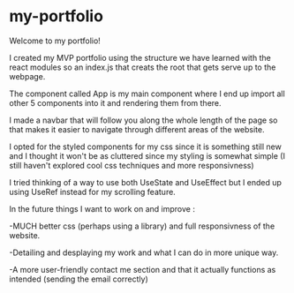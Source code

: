 # my-portfolio

Welcome to my portfolio!

I created my MVP portfolio using the structure we have learned with the react modules so an index.js that creats the root that gets serve up to the webpage.

The component called App is my main component where I end up import all other 5 components into it and rendering them from there.

I made a navbar that will follow you along the whole length of the page so that makes it easier to navigate through different areas of the website.

I opted for the styled components for my css since it is something still new and I thought it won't be as cluttered since my styling is somewhat simple (I still haven't explored cool css techniques and more responsivness)

I tried thinking of a way to use both UseState and UseEffect but I ended up using UseRef instead for my scrolling feature.

In the future things I want to work on and improve :

-MUCH better css (perhaps using a library) and full responsivness of the website.

-Detailing and desplaying my work and what I can do in more unique way.

-A more user-friendly contact me section and that it actually functions as intended (sending the email correctly)
